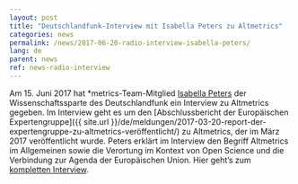 ```yaml
---
layout: post
title: "Deutschlandfunk-Interview mit Isabella Peters zu Altmetrics"
categories: news
permalink: /news/2017-06-20-radio-interview-isabella-peters/
lang: de
parent: news
ref: news-radio-interview
---
```


Am 15. Juni 2017 hat \*metrics-Team-Mitglied [Isabella Peters](pages/de/uber_uns/team/) der Wissenschaftssparte des Deutschlandfunk ein Interview zu Altmetrics gegeben. Im Interview geht es um den [Abschlussbericht der Europäischen Expertengruppe]({{ site.url }}/de/meldungen/2017-03-20-report-der-expertengruppe-zu-altmetrics-veröffentlicht/) zu Altmetrics, der im März 2017 veröffentlicht wurde. Peters erklärt im Interview den Begriff Altmetrics im Allgemeinen sowie die Verortung im Kontext von Open Science und die Verbindung zur Agenda der Europäischen Union. Hier geht’s zum [kompletten Interview](http://ondemand-mp3.dradio.de/file/dradio/2017/06/15/altmetrics_alternative_indikatoren_zur_bewertung_von_dlf_20170615_1646_f955b4de.mp3).
